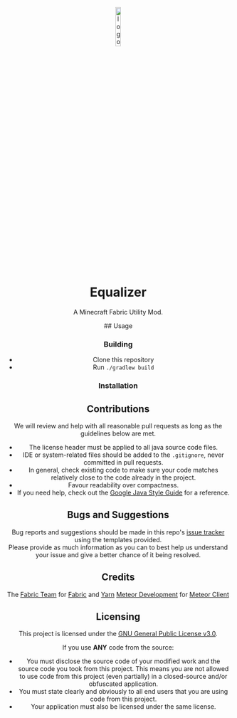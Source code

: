 <!-- remove comments at initial release, update the links to equalizer website -xargana -->

<p align="center">
<img src="https://xargana.com/media/equalizer.png" alt="logo" width="15%"/>
</p>

<h1 align="center">Equalizer</h1>
<p align="center">A Minecraft Fabric Utility Mod.</p>

<div align="center">
    <!-- unavailable unless the repo is public, leave them in 
    <a href="https://discord.gg/ewztymE6xM"><img src="https://img.shields.io/discord/1309575951117586502?logo=discord" alt="Discord"/></a>
    <br>
    <img src="https://img.shields.io/github/last-commit/equalizer-development/equalizer" alt="GitHub last commit"/>
    <img src="https://img.shields.io/github/commit-activity/w/equalizer-development/equalizer" alt="GitHub commit activity"/>
    <img src="https://img.shields.io/github/contributors/equalizer-development/equalizer" alt="GitHub contributors"/>
    <br>
    <img src="https://img.shields.io/github/languages/code-size/equalizer-development/equalizer" alt="GitHub code size in bytes"/>
    <img src="https://img.shields.io/endpoint?url=https://ghloc.vercel.app/api/equalizer-development/equalizer/badge?filter=.java$&label=lines%20of%20code&color=blue" alt="GitHub lines of code"/>
</div>
-->
## Usage

### Building
- Clone this repository
- Run `./gradlew build`

### Installation
<!--Follow the [guide](https://equalizerweb/instalation) on the wiki.-->

## Contributions
We will review and help with all reasonable pull requests as long as the guidelines below are met.

- The license header must be applied to all java source code files.
- IDE or system-related files should be added to the `.gitignore`, never committed in pull requests.
- In general, check existing code to make sure your code matches relatively close to the code already in the project.
- Favour readability over compactness.
- If you need help, check out the [Google Java Style Guide](https://google.github.io/styleguide/javaguide.html) for a reference.

## Bugs and Suggestions
Bug reports and suggestions should be made in this repo's [issue tracker](https://github.com/equalizer-development/equalizer/issues) using the templates provided.  
Please provide as much information as you can to best help us understand your issue and give a better chance of it being resolved.

<!-- maybe ill add my own sponsors page idk :3 
## Donations
All of our work is completely free and non-profit (donations pay only for hosting costs), therefore we are very grateful for all donations made to support us in running our community.  
Donations can be made via our [website](https://meteorclient.com/donate) and the minimum amount to get donor benefits is €5.  
You will be rewarded with a role on our Discord server and a customisable in-game cape.  
⚠️ _Make sure to create a Meteor account and link your Discord and Minecraft accounts to fully experience your rewards._ ⚠️
-->

## Credits
<!-- [Cabaletta](https://github.com/cabaletta) and [WagYourTail](https://github.com/wagyourtail) for [Baritone](https://github.com/cabaletta/baritone)  -->
The [Fabric Team](https://github.com/FabricMC) for [Fabric](https://github.com/FabricMC/fabric-loader) and [Yarn](https://github.com/FabricMC/yarn)
[Meteor Development](https://github.com/MeteorDevelopment) for [Meteor Client](https://github.com/MeteorDevelopment/meteor-client)

## Licensing
This project is licensed under the [GNU General Public License v3.0](https://www.gnu.org/licenses/gpl-3.0.en.html). 

If you use **ANY** code from the source:
- You must disclose the source code of your modified work and the source code you took from this project. This means you are not allowed to use code from this project (even partially) in a closed-source and/or obfuscated application.
- You must state clearly and obviously to all end users that you are using code from this project.
- Your application must also be licensed under the same license.

<!-- 
*If you have any other questions, check our [FAQ](https://meteorclient.com/faq) or ask in our [Discord](https://meteorclient.com/discord) server.*
-->
